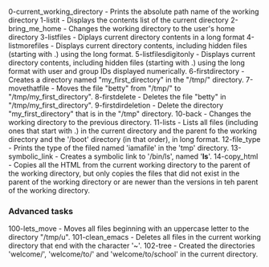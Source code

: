 0-current_working_directory - Prints the absolute path name of the working directory
1-listit - Displays the contents list of the current directory
2-bring_me_home - Changes the working directory to the user's home directory
3-listfiles - Diplays current directory contents in a long format
4-listmorefiles - Displays current directory contents, including hidden files (starting with .) using the long format.
5-listfilesdigitonly - Displays current directory contents, including hidden files (starting with .) using the long format with user and group IDs displayed numerically.
6-firstdirectory - Creates a directory named "my_first_directory" in the "/tmp/" directory.
7-movethatfile - Moves the file "betty" from "/tmp/" to "/tmp/my_first_directory".
8-firstdelete - Deletes the file "betty" in "/tmp/my_first_directory".
9-firstdirdeletion - Delete the directory "my_first_directory" that is in the "/tmp" directory.
10-back - Changes the working directory to the previous directory.
11-lists - Lists all files (including ones that start with .) in the current directory and the parent fo the working directory and the '/boot' directory (in that order), in long format.
12-file_type - Prints the type of the filed named 'iamafile' in the 'tmp' directory.
13-symbolic_link - Creates a symbolic link to '/bin/ls', named '__ls__'.
14-copy_html - Copies all the HTML from the current working directory to the parent of the working directory, but only copies the files that did not exist in the parent of the working directory or are newer than the versions in teh parent of the working directory.

### Advanced tasks
100-lets_move - Moves all files beginning with an uppercase letter to the directory "/tmp/u".
101-clean_emacs - Deletes all files in the current working directory that end with the character '~'.
102-tree - Created the directories 'welcome/', 'welcome/to/' and 'welcome/to/school' in the current directory.
